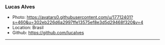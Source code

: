 ### Lucas Alves
- Photo: https://avatars0.githubusercontent.com/u/17712401?s=460&u=302eb226d6a2997ffe13575ef8e3d5d29468f320&v=4
- Location: Brasil
- Github: https://github.com/lucalves
***
